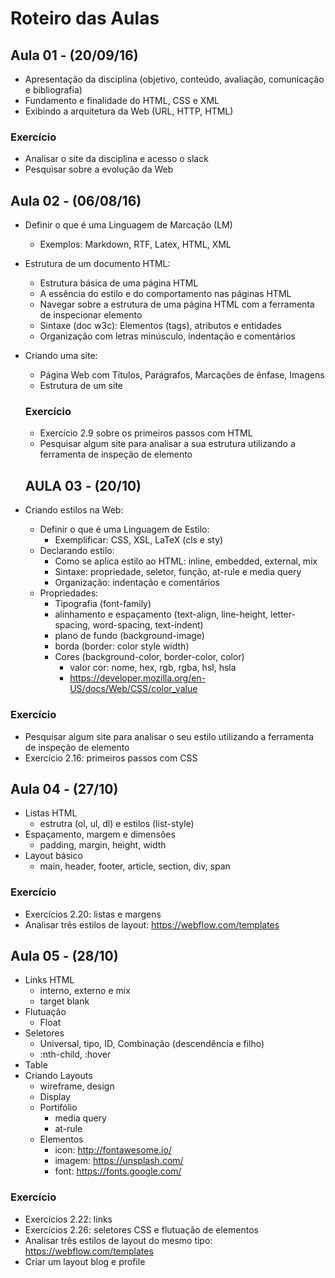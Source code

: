 # Roteiro das Aulas

## Aula 01 - (20/09/16)

- Apresentação da disciplina (objetivo, conteúdo, avaliação, comunicação e bibliografia)
- Fundamento e finalidade do HTML, CSS e XML
- Exibindo a arquitetura da Web (URL, HTTP, HTML)

### Exercício

* Analisar o site da disciplina e acesso o slack
* Pesquisar sobre a evolução da Web

## Aula 02 - (06/08/16)

- Definir o que é uma Linguagem de Marcação (LM)
  - Exemplos: Markdown, RTF, Latex, HTML, XML
- Estrutura de um documento HTML:
  - Estrutura básica de uma página HTML
  - A essência do estilo e do comportamento nas páginas HTML
  - Navegar sobre a estrutura de uma página HTML com a ferramenta de inspecionar elemento
  - Sintaxe (doc w3c): Elementos (tags), atributos e entidades
  - Organização com letras minúsculo, indentação e comentários
- Criando uma site:
  - Página Web com Títulos, Parágrafos, Marcações de ênfase, Imagens
  - Estrutura de um site

  ### Exercício

  * Exercício 2.9 sobre os primeiros passos com HTML
  * Pesquisar algum site para analisar a sua estrutura utilizando a ferramenta de inspeção de elemento

  ## AULA 03 - (20/10)

- Criando estilos na Web:
  - Definir o que é uma Linguagem de Estilo:
    - Exemplificar: CSS, XSL, LaTeX (cls e sty)
  - Declarando estilo:
    - Como se aplica estilo ao HTML: inline, embedded, external, mix
    - Sintaxe: propriedade, seletor, função, at-rule e media query
    - Organização: indentação e comentários
  - Propriedades:
    - Tipografia (font-family)
    - alinhamento e espaçamento (text-align, line-height, letter-spacing, word-spacing, text-indent)
    - plano de fundo (background-image)
    - borda (border: color style width)
    - Cores (background-color, border-color, color)
      - valor cor: nome, hex, rgb, rgba, hsl, hsla
      - https://developer.mozilla.org/en-US/docs/Web/CSS/color_value

### Exercício

  * Pesquisar algum site para analisar o seu estilo utilizando a ferramenta de inspeção de elemento
  * Exercício 2.16: primeiros passos com CSS

## Aula 04 - (27/10)

- Listas HTML
  - estrutra (ol, ul, dl) e estilos (list-style)
- Espaçamento, margem e dimensões
  - padding, margin, height, width
- Layout básico
  - main, header, footer, article, section, div, span

### Exercício

  * Exercícios 2.20: listas e margens
  * Analisar três estilos de layout: https://webflow.com/templates

## Aula 05 - (28/10)
- Links HTML
  - interno, externo e mix
  - target blank
- Flutuação
  - Float
- Seletores
  - Universal, tipo, ID, Combinação (descendência e filho)
  - :nth-child, :hover
- Table
- Criando Layouts
  - wireframe, design
  - Display
  - Portifólio
    - media query
    - at-rule
  - Elementos
    - icon: http://fontawesome.io/
    - imagem: https://unsplash.com/
    - font: https://fonts.google.com/

### Exercício

* Exercícios 2.22: links
* Exercícios 2.26: seletores CSS e flutuação de elementos
* Analisar três estilos de layout do mesmo tipo:
    https://webflow.com/templates
* Criar um layout blog e profile
